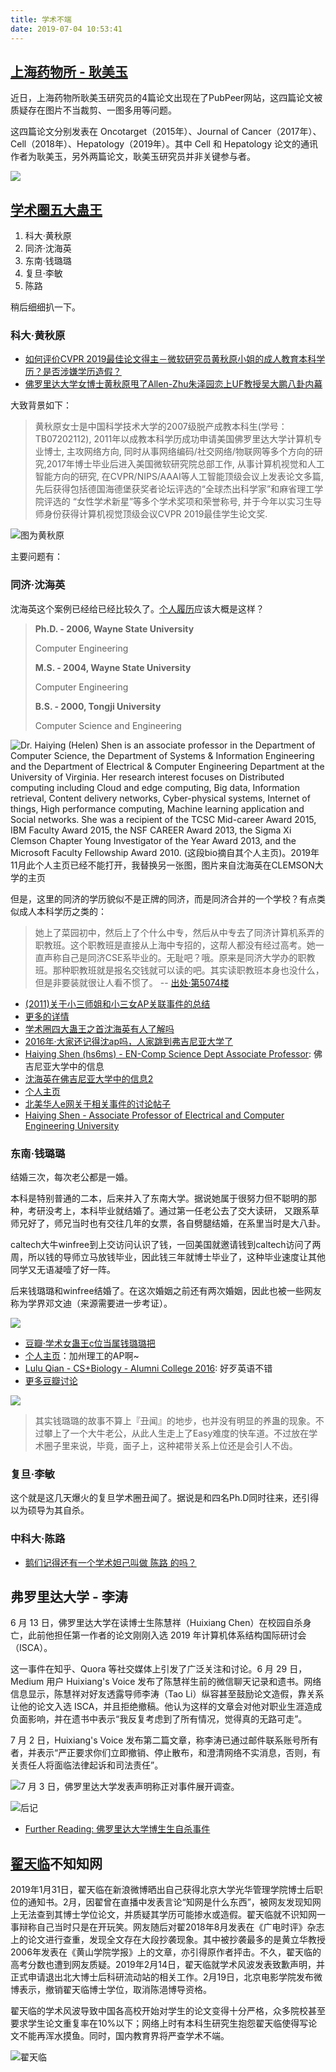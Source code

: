 ```yaml
---
title: 学术不端
date: 2019-07-04 10:53:41
---
```


## [上海药物所 - 耿美玉](https://www.zhihu.com/question/354546572/answer/885733781)

近日，上海药物所耿美玉研究员的4篇论文出现在了PubPeer网站，这四篇论文被质疑存在图片不当裁剪、一图多用等问题。

这四篇论文分别发表在 Oncotarget（2015年）、Journal of Cancer（2017年）、Cell（2018年）、Hepatology（2019年）。其中 Cell 和 Hepatology 论文的通讯作者为耿美玉，另外两篇论文，耿美玉研究员并非关键参与者。

![](https://imgs.codewoody.com/uploads/big/354cdb3727749339d6d993c08277466e.png)

## [学术圈五大蛊王](https://www.zhihu.com/question/336719951/answer/761750649)

1. 科大·黄秋原
2. 同济·沈海英
3. 东南·钱璐璐
4. 复旦·李敏
5. 陈路

稍后细细扒一下。

### 科大·黄秋原

- [如何评价CVPR 2019最佳论文得主－微软研究员黄秋原小姐的成人教育本科学历？是否涉嫌学历造假？](https://www.zhihu.com/question/331746361)
- [佛罗里达大学女博士黄秋原甩了Allen-Zhu朱泽园恋上UF教授吴大鹏八卦内幕](https://www.aiweinews.com/archives/30366.html)

大致背景如下：

> 黄秋原女士是中国科学技术大学的2007级脱产成教本科生(学号：TB07202112), 2011年以成教本科学历成功申请美国佛罗里达大学计算机专业博士, 主攻网络方向, 同时从事网络编码/社交网络/物联网等多个方向的研究,2017年博士毕业后进入美国微软研究院总部工作, 从事计算机视觉和人工智能方向的研究, 在CVPR/NIPS/AAAI等人工智能顶级会议上发表论文多篇, 先后获得包括德国海德堡获奖者论坛评选的“全球杰出科学家”和麻省理工学院评选的 “女性学术新星”等多个学术奖项和荣誉称号, 并于今年以实习生导师身份获得计算机视觉顶级会议CVPR 2019最佳学生论文奖.

![图为黄秋原](https://www.aiweinews.com/wp-content/uploads/2019/06/v2-33a220741c119fba5a66661866495738_hd.jpg)

主要问题有：

### 同济·沈海英

沈海英这个案例已经给已经比较久了。[个人履历](http://bbs.creaders.net/life/bbsviewer.php?btrd_id=2380152&btrd_trd_id=748872)应该大概是这样？

> **Ph.D. - 2006, Wayne State University**
>
> Computer Engineering
>
> **M.S. - 2004, Wayne State University**
>
> Computer Engineering
>
> **B.S. - 2000, Tongji University**
>
> Computer Science and Engineering

![Dr. Haiying (Helen) Shen is an associate professor in the Department of Computer Science, the Department of Systems & Information Engineering and the Department of Electrical & Computer Engineering Department at the University of Virginia. Her research interest focuses on Distributed computing including Cloud and edge computing, Big data, Information retrieval, Content delivery networks, Cyber-physical systems, Internet of things, High performance computing, Machine learning application and Social networks. She was a recipient of the TCSC Mid-career Award 2015, IBM Faculty Award 2015, the NSF CAREER Award 2013, the Sigma Xi Clemson Chapter Young Investigator of the Year Award 2013, and the Microsoft Faculty Fellowship Award 2010. (这段bio摘自其[个人主页](http://www.cs.virginia.edu/~hs6ms/))。2019年11月此个人主页已经不能打开，我替换另一张图，图片来自沈海英在CLEMSON大学的[主页](http://www.clemson.edu/cecas/departments/ece/faculty_staff/faculty/hshen.html)](https://imgs.codewoody.com/uploads/big/1a473c1ed79edeeed9379730a5e6e697.jpg)

但是，这里的同济的学历貌似不是正牌的同济，而是同济合并的一个学校？有点类似成人本科学历之类的：

> 她上了菜园初中，然后上了个什么中专，然后从中专去了同济计算机系弄的职教班。这个职教班是直接从上海中专招的，这帮人都没有经过高考。她一直声称自己是同济CSE系毕业的。无耻吧？哦。原来是同济大学办的职教班。那种职教班就是报名交钱就可以读的吧。其实读职教班本身也没什么，但是非要装就很让人看不惯了。
> -- [出处·第5074楼](http://m.huaren4us.com/Home/Topic?tid=871124&pIndex=170)

- [(2011)关于小三师姐和小三女AP关联事件的总结](https://www.douban.com/group/topic/16928612/)
- [更多的详情](/knowledge-base/backups/同济沈海英.html)
- [学术圈四大蛊王之首沈海英有人了解吗](https://www.douban.com/group/topic/146711919/?dt_dapp=1)
- [2016年·大家还记得沈ap吗，人家跳到弗吉尼亚大学了](http://forums.huaren.us/archiver/showtopic.aspx?topicid=2063378)
- [Haiying Shen (hs6ms) - EN-Comp Science Dept Associate Professor](https://publicsearch.people.virginia.edu/person/hs6ms): 佛吉尼亚大学中的信息
- [沈海英在佛吉尼亚大学中的信息2](https://engineering.virginia.edu/faculty/haiying-shen)
- [个人主页](http://www.cs.virginia.edu/~hs6ms/)
- [北美华人e网关于相关事件的讨论帖子](http://m.huaren4us.com/Home/Topic?tid=871124&pIndex=170)
- [Haiying Shen - Associate Professor of Electrical and Computer Engineering University](http://www.clemson.edu/cecas/departments/ece/faculty_staff/faculty/hshen.html)

### 东南·钱璐璐

结婚三次，每次老公都是一婚。

本科是特别普通的二本，后来并入了东南大学。据说她属于很努力但不聪明的那种，考研没考上，本科毕业就结婚了。通过第一任老公去了交大读研， 又跟系草师兄好了，师兄当时也有交往几年的女票，各自劈腿结婚，在系里当时是大八卦。

caltech大牛winfree到上交访问认识了钱，一回美国就邀请钱到caltech访问了两周，所以钱的导师立马放钱毕业，因此钱三年就博士毕业了，这种毕业速度让其他同学又无语凝噎了好一阵。

后来钱璐璐和winfree结婚了。在这次婚姻之前还有两次婚姻，因此也被一些网友称为学界邓文迪（来源需要进一步考证）。

![](https://imgs.codewoody.com/uploads/big/513515a3cb36df8322a617c03863ad97.png)

- [豆瓣·学术女蛊王c位当属钱璐璐把](https://www.douban.com/group/topic/146821687/)
- [个人主页](http://www.dna.caltech.edu/~lulu/)：加州理工的AP啊~
- [Lulu Qian - CS+Biology - Alumni College 2016](https://www.youtube.com/watch?v=mV7FUOhDcs8): 好歹英语不错
- [更多豆瓣讨论](https://www.douban.com/group/topic/146705833/)

![](https://imgs.codewoody.com/uploads/big/f581a621f87decbf5df0b7347e1449b8.jpg)

> 其实钱璐璐的故事不算上『丑闻』的地步，也并没有明显的养蛊的现象。不过攀上了一个大牛老公，从此人生走上了Easy难度的快车道。不过放在学术圈子里来说，毕竟，面子上，这种裙带关系上位还是会引人不齿。

### 复旦·李敏

这个就是这几天爆火的复旦学术圈丑闻了。据说是和四名Ph.D同时往来，还引得以为硕导为其自杀。

### 中科大·陈路

- [鹅们记得还有一个学术妲己叫做 陈路 的吗？](https://www.douban.com/group/topic/146724208/?dt_dapp=1)

## 弗罗里达大学 - 李涛

6 月 13 日，佛罗里达大学在读博士生陈慧祥（Huixiang Chen）在校园自杀身亡，此前他担任第一作者的论文刚刚入选 2019 年计算机体系结构国际研讨会（ISCA）。

这一事件在知乎、Quora 等社交媒体上引发了广泛关注和讨论。6 月 29 日，Medium 用户 Huixiang's Voice 发布了陈慧祥生前的微信聊天记录和遗书。网络信息显示，陈慧祥对好友透露导师李涛（Tao Li）纵容甚至鼓励论文造假，靠关系让他的论文入选 ISCA，并且拒绝撤稿。他认为这样的文章会对他对职业生涯造成负面影响，并在遗书中表示“我反复考虑到了所有情况，觉得真的无路可走”。

7 月 2 日，Huixiang's Voice 发布第二篇文章，称李涛已通过邮件联系账号所有者，并表示“严正要求你们立即撤销、停止散布，和澄清网络不实消息，否则，有关责任人将面临法律起诉和司法责任”。

![7 月 3 日，佛罗里达大学[发表声明](https://link.zhihu.com/?target=http%3A//statements.ufl.edu/statements/2019/july/university-statement-regarding-student-death.html%3Ffrom%3Dsinglemessage)称正对事件展开调查。](https://imgs.codewoody.com/uploads/big/708b0c017c4e61e8c1f1e01fd7980566.png)

![后记](https://imgs.codewoody.com/uploads/big/593af358db80479db712ba1712c3f34b.jpg)

- [Further Reading: 佛罗里达大学博生生自杀事件](/knowledge-base/backups/佛罗里达大学博生生自杀事件.html)

## [翟天临](https://zh.wikipedia.org/wiki/%E7%BF%9F%E5%A4%A9%E4%B8%B4#%E5%85%B6%E4%BB%96%E5%BD%B1%E5%93%8D)不知知网

2019年1月31日，翟天临在新浪微博晒出自己获得北京大学光华管理学院博士后职位的通知书。2月，因翟曾在直播中发表言论“知网是什么东西”，被网友发现知网上无法查到其博士学位论文，并质疑其学历可能掺水或造假。翟天临就不识知网一事辩称自己当时只是在开玩笑。网友随后对翟2018年8月发表在《广电时评》杂志上的论文进行查重，发现全文存在大段抄袭现象。其中被抄袭最多的是黄立华教授2006年发表在《黄山学院学报》上的文章，亦引得原作者抨击。不久，翟天临的高考分数也遭到网友质疑。2019年2月14日，翟天临就学术风波发表致歉声明，并正式申请退出北大博士后科研流动站的相关工作。2月19日，北京电影学院发布微博表示，撤销翟天临博士学位，取消陈浥博导资格。

翟天临的学术风波导致中国各高校开始对学生的论文变得十分严格，众多院校甚至要求学生论文重复率在10%以下；网络上时有本科生研究生抱怨翟天临使得写论文不能再浑水摸鱼。同时，国内教育界将严查学术不端。

![翟天临](https://imgs.codewoody.com/uploads/big/6b6d7349e7da5733c50669fd41964ecb.jpeg)
